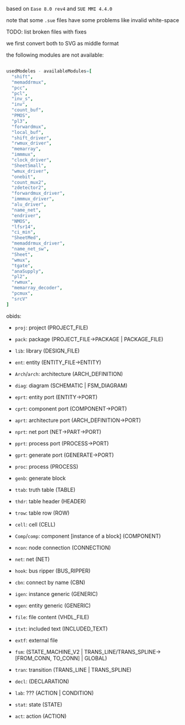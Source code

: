 based on `Ease 8.0 rev4` and `SUE MMI 4.4.0`


note that some `.sue` files have some problems like invalid white-space

TODO: list broken files with fixes

we first convert both to SVG as middle format

the following modules are not available:
```nim

usedModeles - availableModules=[
  "shift",
  "memaddrmux",
  "pcc",
  "pcl",
  "inv_s",
  "inv",
  "count_buf",
  "PMOS",
  "pl3",
  "forwardmux",
  "local_buf",
  "shift_driver",
  "rwmux_driver",
  "memarray",
  "immmux",
  "clock_driver",
  "SheetSmall",
  "wmux_driver",
  "onebit",
  "count_mux2",
  "zdetector2",
  "forwardmux_driver",
  "immmux_driver",
  "alu_driver",
  "name_net",
  "endriver",
  "NMOS",
  "lfsr14",
  "ci_min",
  "SheetMed",
  "memaddrmux_driver",
  "name_net_sw",
  "Sheet",
  "wmux",
  "tgate",
  "anaSupply",
  "pl2",
  "rwmux",
  "memarray_decoder",
  "pcmux",
  "srcV"
]

```

obids:
- `proj`: project (PROJECT_FILE)
- `pack`: package (PROJECT_FILE->PACKAGE | PACKAGE_FILE)
- `lib`: library (DESIGN_FILE)
- `ent`: entity (ENTITY_FILE->ENTITY)
- `Arch`/`arch`: architecture (ARCH_DEFINITION)
- `diag`: diagram (SCHEMATIC | FSM_DIAGRAM)

- `eprt`: entity port (ENTITY->PORT)
- `cprt`: component port (COMPONENT->PORT)
- `aprt`: architecture port (ARCH_DEFINITION->PORT)
- `nprt`: net port (NET->PART->PORT)
- `pprt`: process port (PROCESS->PORT)
- `gprt`: generate port (GENERATE->PORT)

- `proc`: process (PROCESS)
- `genb`: generate block

- `ttab`: truth table (TABLE)
- `thdr`: table header (HEADER)
- `trow`: table row (ROW)
- `cell`: cell (CELL)

- `Comp`/`comp`: component [instance of a block] (COMPONENT)
- `ncon`: node connection (CONNECTION)
- `net`: net (NET)

- `hook`: bus ripper (BUS_RIPPER)
- `cbn`: connect by name (CBN)

- `igen`: instance generic (GENERIC)
- `egen`: entity generic (GENERIC)

- `file`: file content (VHDL_FILE)
- `itxt`: included text (INCLUDED_TEXT)
- `extf`: external file

- `fsm`: (STATE_MACHINE_V2 | TRANS_LINE/TRANS_SPLINE->[FROM_CONN, TO_CONN] | GLOBAL)
- `tran`: transition (TRANS_LINE | TRANS_SPLINE)
- `decl`: (DECLARATION)
- `lab`: ??? (ACTION | CONDITION)
- `stat`: state (STATE)
- `act`: action (ACTION)